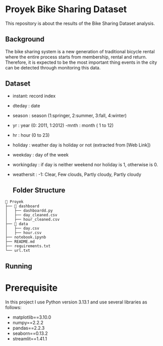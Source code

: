 # Proyek Bike Sharing Dataset
  This repository is about the results of the Bike Sharing Dataset analysis.
  ## Background
  The bike sharing system is a new generation of traditional bicycle rental where the entire process starts from membership, rental and return.
  Therefore, it is expected to be the most important thing events in the city can be detected through monitoring this data.
  ## Dataset
  - instant: record index
  - dteday : date
  -  season : season (1:springer, 2:summer, 3:fall, 4:winter)
  - yr : year (0: 2011, 1:2012)
  -mnth : month ( 1 to 12)
  - hr : hour (0 to 23)
  - holiday : weather day is holiday or not (extracted from [Web Link])
  - weekday : day of the week
  - workingday : if day is neither weekend nor holiday is 1, otherwise is 0.
  - weathersit :
       -1: Clear, Few clouds, Partly cloudy, Partly cloudy

    ## Folder Structure

```
📂 Proyek
├── 📁 dashboard
│   ├── dashboardd.py
│   ├── day_cleaned.csv
│   ├── hour_cleaned.csv
├── 📁 data
│   ├── day.csv
│   ├── hour.csv
├── notebook.ipynb
├── README.md
├── requirements.txt
└── url.txt
```

## Running
# Prerequisite
In this project I use Python version 3.13.1 and use several libraries as follows:
- matplotlib==3.10.0
- numpy==2.2.2
- pandas==2.2.3
- seaborn==0.13.2
- streamlit==1.41.1



